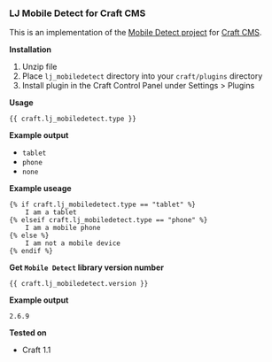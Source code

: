 ### LJ Mobile Detect for Craft CMS

This is an implementation of the [Mobile Detect project](https://github.com/serbanghita/Mobile-Detect) for [Craft CMS](http://buildwithcraft.com).

**Installation**

1. Unzip file 
2. Place `lj_mobiledetect` directory into your `craft/plugins` directory
3. Install plugin in the Craft Control Panel under Settings > Plugins

**Usage**

    {{ craft.lj_mobiledetect.type }}

**Example output**

+ `tablet`
+ `phone`
+ `none`

**Example useage**

    {% if craft.lj_mobiledetect.type == "tablet" %} 
        I am a tablet
    {% elseif craft.lj_mobiledetect.type == "phone" %} 
        I am a mobile phone
    {% else %}
        I am not a mobile device
    {% endif %}

**Get `Mobile Detect` library version number**

    {{ craft.lj_mobiledetect.version }}

**Example output**

    2.6.9

**Tested on**

+ Craft 1.1